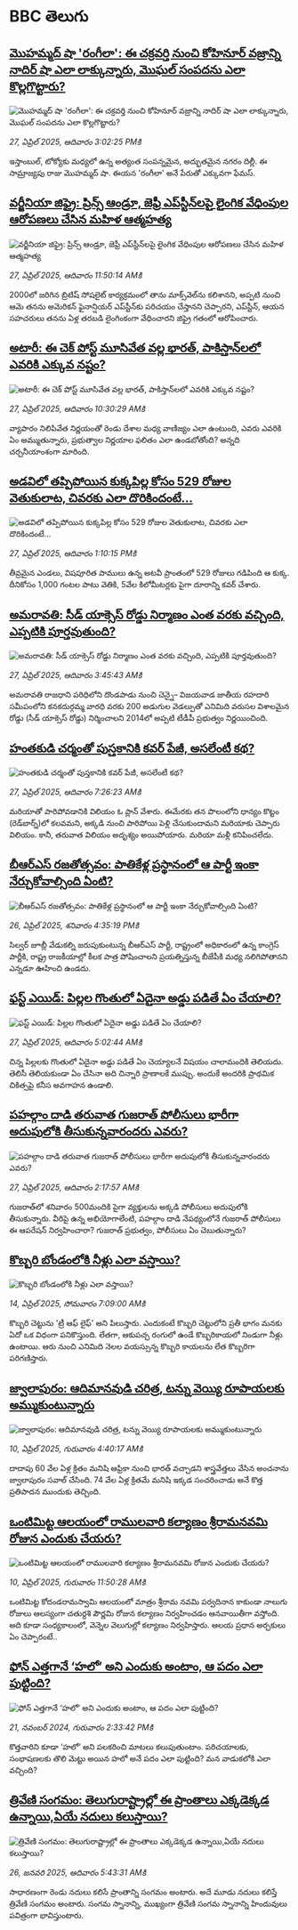 # BBC తెలుగు## [మొహమ్మద్ షా 'రంగీలా': ఈ చక్రవర్తి నుంచి కోహినూర్ వజ్రాన్ని నాదిర్ షా ఎలా లాక్కున్నారు, మొఘల్ సంపదను ఎలా కొల్లగొట్టారు?](https://www.bbc.com/telugu/articles/cwy7247qgl5o?at_campaign=githubrss)![మొహమ్మద్ షా 'రంగీలా': ఈ చక్రవర్తి నుంచి కోహినూర్ వజ్రాన్ని నాదిర్ షా ఎలా లాక్కున్నారు, మొఘల్ సంపదను ఎలా కొల్లగొట్టారు?](https://ichef.bbci.co.uk/ace/standard/240/cpsprodpb/1e0c/live/7511d4d0-2364-11f0-9060-674316cb3a1f.jpg)_27, ఏప్రిల్ 2025, ఆదివారం 3:02:25 PMకి_ఇస్తాంబుల్, టోక్యోకు మధ్యలో ఉన్న అత్యంత సంపన్నమైన, అద్భుతమైన నగరం దిల్లీ. ఈ సామ్రాజ్యపు రాజు మొహమ్మద్ షా. ఈయన 'రంగీలా' అనే పేరుతో ఎక్కువగా ఫేమస్.## [వర్జీనియా జిఫ్రై: ప్రిన్స్ ఆండ్రూ, జెఫ్రీ ఎ‌ప్‌స్టీన్‌లపై లైంగిక వేధింపుల ఆరోపణలు చేసిన మహిళ ఆత్మహత్య](https://www.bbc.com/telugu/articles/cwyn2wg5l49o?at_campaign=githubrss)![వర్జీనియా జిఫ్రై: ప్రిన్స్ ఆండ్రూ, జెఫ్రీ ఎ‌ప్‌స్టీన్‌లపై లైంగిక వేధింపుల ఆరోపణలు చేసిన మహిళ ఆత్మహత్య](https://ichef.bbci.co.uk/ace/standard/240/cpsprodpb/b30e/live/465ca5f0-228f-11f0-9060-674316cb3a1f.jpg)_27, ఏప్రిల్ 2025, ఆదివారం 11:50:14 AMకి_2000లో జరిగిన బ్రిటిష్ సోషలైట్ కార్యక్రమంలో తాను మాక్స్‌వెల్‌ను కలిశానని, అప్పటి నుంచి ఆమె తనను అమెరికన్ ఫైనాన్షియర్ ఎప్‌స్టీన్‌కు పరిచయం చేస్తానని చెప్పారని, ఎప్‌స్టీన్, ఆయన సహచరులు తనను ఏళ్ల తరబడి లైంగింకంగా వేధించారని జిఫ్రై గతంలో ఆరోపించారు.## [అటారీ: ఈ చెక్ పోస్ట్ మూసివేత వల్ల భారత్, పాకిస్తాన్‌‌లలో ఎవరికి ఎక్కువ నష్టం?](https://www.bbc.com/telugu/articles/cx20142gmnmo?at_campaign=githubrss)![అటారీ: ఈ చెక్ పోస్ట్ మూసివేత వల్ల భారత్, పాకిస్తాన్‌‌లలో ఎవరికి ఎక్కువ నష్టం?](https://ichef.bbci.co.uk/ace/standard/240/cpsprodpb/8f40/live/5b0ea7f0-2348-11f0-ae99-03809540dbba.jpg)_27, ఏప్రిల్ 2025, ఆదివారం 10:30:29 AMకి_వ్యాపారం నిలిపివేత నిర్ణయంతో రెండు దేశాల మధ్య వాణిజ్యం ఎలా ఉంటుంది, ఎవరు ఎవరికి ఏం అమ్ముతున్నారు, ప్రభుత్వాల నిర్ణయాల ఫలితం ఎలా ఉండబోతోంది? అన్నది చర్చనీయాంశంగా మారింది.## [అడవిలో తప్పిపోయిన కుక్కపిల్ల కోసం 529 రోజుల వెతుకులాట, చివరకు ఎలా దొరికిందంటే...](https://www.bbc.com/telugu/articles/c62gd1qper1o?at_campaign=githubrss)![అడవిలో తప్పిపోయిన కుక్కపిల్ల కోసం 529 రోజుల వెతుకులాట, చివరకు ఎలా దొరికిందంటే...](https://ichef.bbci.co.uk/ace/standard/240/cpsprodpb/fd44/live/ef01bf20-236a-11f0-8c2e-77498b1ce297.jpg)_27, ఏప్రిల్ 2025, ఆదివారం 1:10:15 PMకి_తీవ్రమైన ఎండలు, విషపూరిత పాములు ఉన్న అటవీ ప్రాంతంలో 529 రోజులు గడిపింది ఆ కుక్క. దీనికోసం 1,000 గంటల పాటు వెతికి, 5వేల కిలోమీటర్లకు పైగా దూరాన్ని కవర్ చేశారు.## [అమరావతి: సీడ్‌ యాక్సెస్‌ రోడ్డు నిర్మాణం ఎంత వరకు వచ్చింది, ఎప్పటికి పూర్తవుతుంది?](https://www.bbc.com/telugu/articles/c86jd5v2pp4o?at_campaign=githubrss)![అమరావతి: సీడ్‌ యాక్సెస్‌ రోడ్డు నిర్మాణం ఎంత వరకు వచ్చింది, ఎప్పటికి పూర్తవుతుంది?](https://ichef.bbci.co.uk/ace/standard/240/cpsprodpb/3939/live/184c2390-230f-11f0-b6de-111f37df4548.jpg)_27, ఏప్రిల్ 2025, ఆదివారం 3:45:43 AMకి_అమరావతి రాజధాని పరిధిలోని దొండపాడు నుంచి చెన్నై– విజయవాడ జాతీయ రహదారి సమీపంలోని కనకదుర్గమ్మ వారధి వరకు 200 అడుగుల వెడల్పుతో  ఎనిమిది వరుసల విశాలమైన రోడ్డు (సీడ్‌ యాక్సెస్‌ రోడ్డు) నిర్మించాలని 2014లో అప్పటి టీడీపీ ప్రభుత్వం నిర్ణయించింది.## [హంతకుడి చర్మంతో పుస్తకానికి కవర్ పేజీ, అసలేంటీ కథ?](https://www.bbc.com/telugu/articles/cx251exn550o?at_campaign=githubrss)![హంతకుడి చర్మంతో పుస్తకానికి కవర్ పేజీ, అసలేంటీ కథ?](https://ichef.bbci.co.uk/ace/standard/240/cpsprodpb/a401/live/72e1bc30-22a5-11f0-9060-674316cb3a1f.jpg)_27, ఏప్రిల్ 2025, ఆదివారం 7:26:23 AMకి_మరియాతో పారిపోవడానికి విలియం ఓ ప్లాన్  వేశారు. ఈమేరకు తన పొలంలోని ధాన్యం కొట్టం (రెడ్‌బార్న్)లో కలవమని, అక్కడి నుంచి పారిపోయి పెళ్లి చేసుకుందామని మరియాకు చెప్పారు విలియం. కానీ, తరువాత విలియం అదృశ్యం అయిపోయారు. మరియా మళ్లీ కనిపించలేదు.## [బీఆర్ఎస్ రజతోత్సవం: పాతికేళ్ల ప్రస్థానంలో ఆ పార్టీ ఇంకా నేర్చుకోవాల్సింది ఏంటి?](https://www.bbc.com/telugu/articles/c4gr4rm8pwpo?at_campaign=githubrss)![బీఆర్ఎస్ రజతోత్సవం: పాతికేళ్ల ప్రస్థానంలో ఆ పార్టీ ఇంకా నేర్చుకోవాల్సింది ఏంటి?](https://ichef.bbci.co.uk/ace/standard/240/cpsprodpb/553a/live/115f7530-22bc-11f0-8c2e-77498b1ce297.png)_26, ఏప్రిల్ 2025, శనివారం 4:35:19 PMకి_సిల్వర్ జూబ్లీ వేడుకల్ని జరుపుకుంటున్న బీఆర్ఎస్ పార్టీ,  రాష్ట్రంలో అధికారంలో ఉన్న కాంగ్రెస్ పార్టీకి, రాష్ట్ర రాజకీయాల్లో కీలక పాత్ర పోషించాలని ప్రయత్నిస్తున్న  బీజేపీకి మధ్య నలిగిపోతానని ఎన్నడూ ఊహించి ఉండదు.## [ఫస్ట్ ఎయిడ్:  పిల్లల గొంతులో ఏదైనా అడ్డు పడితే ఏం చేయాలి? ](https://www.bbc.com/telugu/articles/cdrgpgxpm36o?at_campaign=githubrss)![ఫస్ట్ ఎయిడ్:  పిల్లల గొంతులో ఏదైనా అడ్డు పడితే ఏం చేయాలి? ](https://ichef.bbci.co.uk/ace/standard/240/cpsprodpb/e694/live/fbeb5640-22b3-11f0-84cd-01d92cff14af.jpg)_27, ఏప్రిల్ 2025, ఆదివారం 5:02:44 AMకి_చిన్న పిల్లలకు గొంతులో ఏదైనా అడ్డు పడితే ఏం చెయ్యాలనే విషయం చాలామందికి తెలియదు. తెలిసీ తెలియకుండా ఏం చేసినా అది చిన్నారి ప్రాణాలకే ముప్పు. అందుకే అందరికి  ప్రాథమిక చికిత్సపై  కనీస అవగాహన ఉండాలి.## [పహల్గాం దాడి తరువాత గుజరాత్‌  పోలీసులు భారీగా అదుపులోకి తీసుకున్నవారందరు ఎవరు? ](https://www.bbc.com/telugu/articles/c4g80w53ky7o?at_campaign=githubrss)![పహల్గాం దాడి తరువాత గుజరాత్‌  పోలీసులు భారీగా అదుపులోకి తీసుకున్నవారందరు ఎవరు? ](https://ichef.bbci.co.uk/ace/standard/240/cpsprodpb/1b84/live/bbb42ee0-2302-11f0-b1fe-b16701996e3c.jpg)_27, ఏప్రిల్ 2025, ఆదివారం 2:17:57 AMకి_గుజరాత్‌లో శనివారం 500మందికి పైగా  వ్యక్తులను అక్కడి పోలీసులు అదుపులోకి తీసుకున్నారు. వీరిపై ఉన్న అభియోగాలేంటి, పహల్గాం దాడి నేపథ్యంలోనే  గుజరాత్ పోలీసులు ఈ ఆపరేషన్ నిర్వహించారా? గుజరాత్ ప్రభుత్వం, పోలీసులు ఏం చెబుతున్నారు?## [కొబ్బరి బోండంలోకి నీళ్లు ఎలా వస్తాయి?](https://www.bbc.com/telugu/articles/czjn4mzxxy8o?at_campaign=githubrss)![కొబ్బరి బోండంలోకి నీళ్లు ఎలా వస్తాయి?](https://ichef.bbci.co.uk/ace/standard/240/cpsprodpb/46c5/live/684a55e0-18fd-11f0-8b11-7756b7b808cc.jpg)_14, ఏప్రిల్ 2025, సోమవారం 7:09:00 AMకి_కొబ్బరి చెట్టును 'ట్రీ ఆఫ్ లైఫ్' అని పిలుస్తారు. ఎందుకంటే కొబ్బరి చెట్టులోని ప్రతీ భాగం మనకు ఏదో ఒక విధంగా పనికొస్తుంది. లేతగా, ఆకుపచ్చ రంగులో ఉండే కొబ్బరికాయలో నిండుగా నీళ్లు ఉంటాయి. ఆరు నుంచి ఎనిమిది నెలల వయస్సున్న కొబ్బరి కాయలను లేత కొబ్బరిగా పరిగణిస్తారు.## [జ్వాలాపురం: ఆదిమానవుడి చరిత్ర, టన్ను వెయ్యి రూపాయలకు అమ్ముకుంటున్నారు ](https://www.bbc.com/telugu/articles/creqqnwdd5qo?at_campaign=githubrss)![జ్వాలాపురం: ఆదిమానవుడి చరిత్ర, టన్ను వెయ్యి రూపాయలకు అమ్ముకుంటున్నారు ](https://ichef.bbci.co.uk/ace/standard/240/cpsprodpb/765e/live/b472e2d0-15b4-11f0-842b-a7355694993d.jpg)_10, ఏప్రిల్ 2025, గురువారం 4:40:17 AMకి_దాదాపు 60 వేల ఏళ్ల క్రితం మనిషి ఆఫ్రికా నుంచి భారత్ వచ్చాడని శాస్త్రవేత్తలు వేసిన అంచనాను జ్వాలాపురం సవాల్ చేసింది. 74 వేల ఏళ్ల క్రితమే మనిషి ఇక్కడ సంచరించాడు అనే కొత్త ప్రతిపాదన ముందుకు తెచ్చింది.## [ఒంటిమిట్ట ఆలయంలో రాములవారి కల్యాణం శ్రీరామనవమి రోజున ఎందుకు చేయరు?](https://www.bbc.com/telugu/articles/ce822j5e465o?at_campaign=githubrss)![ఒంటిమిట్ట ఆలయంలో రాములవారి కల్యాణం శ్రీరామనవమి రోజున ఎందుకు చేయరు?](https://ichef.bbci.co.uk/ace/standard/240/cpsprodpb/fed5/live/25534d40-1601-11f0-b58a-6113af226972.jpg)_10, ఏప్రిల్ 2025, గురువారం 11:50:28 AMకి_ఒంటిమిట్ట కోదండరామస్వామి ఆలయంలో మాత్రం శ్రీరామ నవమి పర్వదినాన కాకుండా నాలుగు రోజులు ఆలస్యంగా చతుర్దశి పౌర్ణమి రోజున కల్యాణం నిర్వహించడం ఆనవాయితీగా వస్తోంది. అది కూడా సంధ్యకాలంలో, వెన్నెల వెలుగుల్లో కల్యాణం నిర్వహిస్తారు. ఆలయ ప్రధాన అర్చకులు ఏం చెప్పారంటే..## [ఫోన్ ఎత్తగానే ‘హలో’ అని ఎందుకు అంటాం, ఆ పదం ఎలా పుట్టింది?](https://www.bbc.com/telugu/articles/cgj7x7gdjq4o?at_campaign=githubrss)![ఫోన్ ఎత్తగానే ‘హలో’ అని ఎందుకు అంటాం, ఆ పదం ఎలా పుట్టింది?](https://ichef.bbci.co.uk/ace/standard/240/cpsprodpb/0618/live/7a20ebb0-a807-11ef-b21e-5359bd56d02f.jpg)_21, నవంబర్ 2024, గురువారం 2:33:42 PMకి_కొత్తవారిని కూడా ‘హలో’ అని పలకరించి మాటలు కలుపుతుంటాం.  పరిచయాలకు, సంభాషణలకు తొలి మెట్టు అయిన హలో అనే పదం ఎలా పుట్టింది? మన వాడుకలోకి ఎలా వచ్చింది?## [త్రివేణి సంగమం: తెలుగురాష్ట్రాల్లో ఈ ప్రాంతాలు ఎక్కడెక్కడ ఉన్నాయి,ఏయే నదులు కలుస్తాయి? ](https://www.bbc.com/telugu/articles/cz7elrr17jeo?at_campaign=githubrss)![త్రివేణి సంగమం: తెలుగురాష్ట్రాల్లో ఈ ప్రాంతాలు ఎక్కడెక్కడ ఉన్నాయి,ఏయే నదులు కలుస్తాయి? ](https://ichef.bbci.co.uk/ace/standard/240/cpsprodpb/9dad/live/7f50e780-da42-11ef-a37f-eba91255dc3d.jpg)_26, జనవరి 2025, ఆదివారం 5:43:31 AMకి_సాధారణంగా రెండు నదులు కలిసే ప్రాంతాన్ని సంగమం అంటారు. అదే మూడు నదులు కలిస్తే త్రివేణి సంగమం అంటారు. సంగమ స్నానాన్ని, ముఖ్యంగా త్రివేణి సంగమ స్నానాన్ని హిందువులు పవిత్రంగా భావిస్తుంటారు.